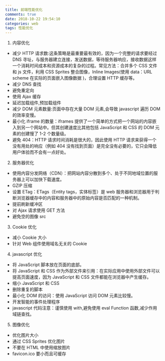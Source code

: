 ```yaml
---
title: 前端性能优化
comments: true
date: 2018-10-22 19:54:10
categories: web
tags: 性能优化
---
```


1. 内容优化

- 减少 HTTP 请求数:这条策略是最重要最有效的，因为一个完整的请求要经过 DNS 寻址，与服务器建立连接，发送数据，等待服务器响应，接收数据这样一个消耗时间成本和资源成本的复杂的过程。常见方法：合并多个 CSS 文件和 js 文件，利用 CSS Sprites 整合图像，Inline Images(使用 data：URL scheme 在实际的页面嵌入图像数据 )，合理设置 HTTP 缓存等。
- 减少 DNS 查找
- 避免重定向
- 使用 Ajax 缓存
- 延迟加载组件,预加载组件
- 减少 DOM 元素数量:页面中存在大量 DOM 元素,会导致 javascript 遍历 DOM 的效率变慢。
- 最小化 iframe 的数量：iframes 提供了一个简单的方式把一个网站的内容嵌入到另一个网站中。但其创建速度比其他包括 JavaScript 和 CSS 的 DOM 元素的创建慢了 1-2 个数量级。
- 避免 404：HTTP 请求时间消耗是很大的，因此使用 HTTP 请求来获得一个没有用处的响应（例如 404 没有找到页面）是完全没有必要的，它只会降低用户体验而不会有一点好处。

2. 服务器优化

- 使用内容分发网络（CDN）：把网站内容分散到多个、处于不同地域位置的服务器上可以加快下载速度。
- GZIP 压缩
- 设置 ETag：ETags（Entity tags，实体标签）是 web 服务器和浏览器用于判断浏览器缓存中的内容和服务器中的原始内容是否匹配的一种机制。
- 提前刷新缓冲区
- 对 Ajax 请求使用 GET 方法
- 避免空的图像 src

3. Cookie 优化

- 减小 Cookie 大小
- 针对 Web 组件使用域名无关的 Cookie

4. javascript 优化

- 将 JavaScript 脚本放在页面的底部。
- 将 JavaScript 和 CSS 作为外部文件来引用：在实际应用中使用外部文件可以提高页面速度，因为 JavaScript 和 CSS 文件都能在浏览器中产生缓存。
- 缩小 JavaScript 和 CSS
- 删除重复的脚本
- 最小化 DOM 的访问：使用 JavaScript 访问 DOM 元素比较慢。
- 开发智能的事件处理程序
- javascript 代码注意：谨慎使用 with,避免使用 eval Function 函数,减少作用域链查找。

5. 图像优化

- 优化图片大小
- 通过 CSS Sprites 优化图片
- 不要在 HTML 中使用缩放图片
- favicon.ico 要小而且可缓存
